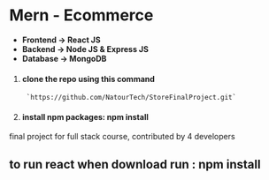 # Mern - Ecommerce

 - **Frontend -> React JS**
 -  **Backend -> Node JS & Express JS**
 -  **Database -> MongoDB**



 1. #### clone the repo using this command
         `https://github.com/NatourTech/StoreFinalProject.git`
 2. #### install npm packages: npm install
 
 
final project for full stack course, contributed by 4 developers





## to run react when download run : npm install
